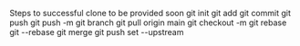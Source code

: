 Steps to successful clone to be provided soon
git init
git add 
git commit 
git push
git push -m 
git branch 
git pull origin main
git checkout -m
git rebase
git --rebase
git merge
git push set --upstream 
